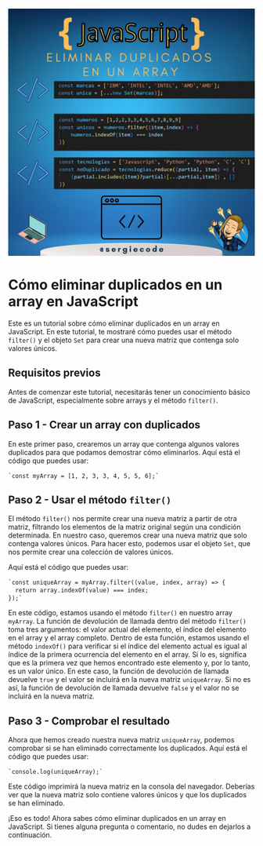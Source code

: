 ![Como eliminar los duplicados en un array](https://raw.githubusercontent.com/sergiecode/duplicados-tutorial/master/duplicados-tutorial.jpg)

# Cómo eliminar duplicados en un array en JavaScript

Este es un tutorial sobre cómo eliminar duplicados en un array en JavaScript. En este tutorial, te mostraré cómo puedes usar el método `filter()` y el objeto `Set` para crear una nueva matriz que contenga solo valores únicos.

## Requisitos previos

Antes de comenzar este tutorial, necesitarás tener un conocimiento básico de JavaScript, especialmente sobre arrays y el método `filter()`.

## Paso 1 - Crear un array con duplicados

En este primer paso, crearemos un array que contenga algunos valores duplicados para que podamos demostrar cómo eliminarlos. Aquí está el código que puedes usar:

    `const myArray = [1, 2, 3, 3, 4, 5, 5, 6];` 

## Paso 2 - Usar el método `filter()`

El método `filter()` nos permite crear una nueva matriz a partir de otra matriz, filtrando los elementos de la matriz original según una condición determinada. En nuestro caso, queremos crear una nueva matriz que solo contenga valores únicos. Para hacer esto, podemos usar el objeto `Set`, que nos permite crear una colección de valores únicos.

Aquí está el código que puedes usar:

    `const uniqueArray = myArray.filter((value, index, array) => {
      return array.indexOf(value) === index;
    });` 

En este código, estamos usando el método `filter()` en nuestro array `myArray`. La función de devolución de llamada dentro del método `filter()` toma tres argumentos: el valor actual del elemento, el índice del elemento en el array y el array completo. Dentro de esta función, estamos usando el método `indexOf()` para verificar si el índice del elemento actual es igual al índice de la primera ocurrencia del elemento en el array. Si lo es, significa que es la primera vez que hemos encontrado este elemento y, por lo tanto, es un valor único. En este caso, la función de devolución de llamada devuelve `true` y el valor se incluirá en la nueva matriz `uniqueArray`. Si no es así, la función de devolución de llamada devuelve `false` y el valor no se incluirá en la nueva matriz.

## Paso 3 - Comprobar el resultado

Ahora que hemos creado nuestra nueva matriz `uniqueArray`, podemos comprobar si se han eliminado correctamente los duplicados. Aquí está el código que puedes usar:

    `console.log(uniqueArray);` 

Este código imprimirá la nueva matriz en la consola del navegador. Deberías ver que la nueva matriz solo contiene valores únicos y que los duplicados se han eliminado.

¡Eso es todo! Ahora sabes cómo eliminar duplicados en un array en JavaScript. Si tienes alguna pregunta o comentario, no dudes en dejarlos a continuación.
